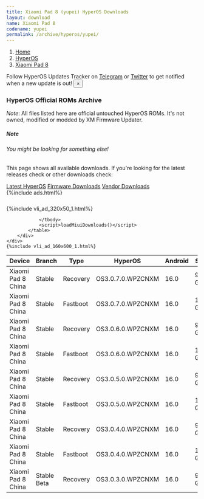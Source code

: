 ```yaml
---
title: Xiaomi Pad 8 (yupei) HyperOS Downloads
layout: download
name: Xiaomi Pad 8
codename: yupei
permalink: /archive/hyperos/yupei/
---
```

<nav aria-label="breadcrumb">
    <ol class="breadcrumb">
        <li class="breadcrumb-item"><a href="/">Home</a></li>
        <li class="breadcrumb-item"><a href="/hyperos/">HyperOS</a></li>
        <li class="breadcrumb-item active" aria-current="page"><a href="/hyperos/yupei/">Xiaomi Pad 8</a></li>
    </ol>
</nav>
<div class="alert alert-primary alert-dismissible fade show" role="alert">
    Follow HyperOS Updates Tracker on <a href="https://t.me/MIUIUpdatesTracker" class="alert-link">Telegram</a>
     or <a href="https://twitter.com/MiFwUpdater" class="alert-link">Twitter</a> to get notified when a new update is out!
    <button type="button" class="close" data-dismiss="alert" aria-label="Close">
        <span aria-hidden="true">&times;</span>
    </button>
</div>

### HyperOS Official ROMs Archive
*Note*: All files listed here are official untouched HyperOS ROMs. It's not owned, modified or modded by XM Firmware Updater.
<div class="card">
  <div class="card-body">
    <h5 class="card-title">Note</h5>
    <h6 class="card-subtitle mb-2 text-muted">You might be looking for something else!</h6>
    <p class="card-text">This page shows all available downloads.
     If you're looking for the latest releases check or other downloads check:</p>
    <a href="/hyperos/yupei/" class="card-link">Latest HyperOS</a>
    <a href="/firmware/yupei/" class="card-link">Firmware Downloads</a>
    <a href="/vendor/yupei/" class="card-link">Vendor Downloads</a>
  </div>
</div>
{%include ads.html%}
<div class="row justify-content-center">
    <div class="col-10">
        <div class="table-responsive-md" style="margin-top: 25px;">
            {%include vli_ad_320x50_1.html%}
            <table id="miui" class="display dt-responsive nowrap compact table table-striped table-hover table-sm">
                <thead class="thead-dark">
                    <tr>
                        <th data-ref="device">Device</th>
                        <th data-ref="branch">Branch</th>
                        <th data-ref="type">Type</th>
                        <th data-ref="miui">HyperOS</th>
                        <th data-ref="android">Android</th>
                        <th data-ref="size">Size</th>
                        <th data-ref="size">Date</th>
                        <th data-ref="link">Link</th>
                    </tr>
                </thead>
                <tbody>
                <tr><td>Xiaomi Pad 8 China</td><td>Stable</td><td>Recovery</td><td>OS3.0.7.0.WPZCNXM</td><td>16.0</td><td>9.4 GB</td><td>2025-10-15</td><td><a href="/hyperos/yupei/stable/OS3.0.7.0.WPZCNXM/">Download</a></td></tr>
<tr><td>Xiaomi Pad 8 China</td><td>Stable</td><td>Fastboot</td><td>OS3.0.7.0.WPZCNXM</td><td>16.0</td><td>11.1 GB</td><td>2025-10-10</td><td><a href="/hyperos/yupei/stable/OS3.0.7.0.WPZCNXM/">Download</a></td></tr>
<tr><td>Xiaomi Pad 8 China</td><td>Stable</td><td>Recovery</td><td>OS3.0.6.0.WPZCNXM</td><td>16.0</td><td>9.4 GB</td><td>2025-10-09</td><td><a href="/hyperos/yupei/stable/OS3.0.6.0.WPZCNXM/">Download</a></td></tr>
<tr><td>Xiaomi Pad 8 China</td><td>Stable</td><td>Fastboot</td><td>OS3.0.6.0.WPZCNXM</td><td>16.0</td><td>11.1 GB</td><td>2025-10-02</td><td><a href="/hyperos/yupei/stable/OS3.0.6.0.WPZCNXM/">Download</a></td></tr>
<tr><td>Xiaomi Pad 8 China</td><td>Stable</td><td>Recovery</td><td>OS3.0.5.0.WPZCNXM</td><td>16.0</td><td>9.4 GB</td><td>2025-09-29</td><td><a href="/hyperos/yupei/stable/OS3.0.5.0.WPZCNXM/">Download</a></td></tr>
<tr><td>Xiaomi Pad 8 China</td><td>Stable</td><td>Fastboot</td><td>OS3.0.5.0.WPZCNXM</td><td>16.0</td><td>11.0 GB</td><td>2025-09-27</td><td><a href="/hyperos/yupei/stable/OS3.0.5.0.WPZCNXM/">Download</a></td></tr>
<tr><td>Xiaomi Pad 8 China</td><td>Stable</td><td>Recovery</td><td>OS3.0.4.0.WPZCNXM</td><td>16.0</td><td>9.4 GB</td><td>2025-09-25</td><td><a href="/hyperos/yupei/stable/OS3.0.4.0.WPZCNXM/">Download</a></td></tr>
<tr><td>Xiaomi Pad 8 China</td><td>Stable</td><td>Fastboot</td><td>OS3.0.4.0.WPZCNXM</td><td>16.0</td><td>11.0 GB</td><td>2025-09-18</td><td><a href="/hyperos/yupei/stable/OS3.0.4.0.WPZCNXM/">Download</a></td></tr>
<tr><td>Xiaomi Pad 8 China</td><td>Stable Beta</td><td>Recovery</td><td>OS3.0.3.0.WPZCNXM</td><td>16.0</td><td>9.3 GB</td><td>2025-09-25</td><td><a href="/hyperos/yupei/stable beta/OS3.0.3.0.WPZCNXM/">Download</a></td></tr>

                </tbody>
                <script>loadMiuiDownloads()</script>
            </table>
        </div>
    </div>
    {%include vli_ad_160x600_1.html%}
</div>
